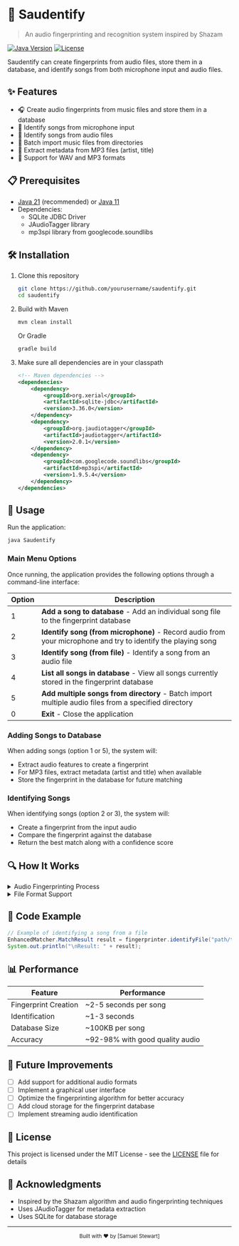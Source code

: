 # 🎵 Saudentify

> An audio fingerprinting and recognition system inspired by Shazam

[![Java Version](https://img.shields.io/badge/Java-21-orange.svg)](https://www.oracle.com/java/technologies/downloads/#java21)
[![License](https://img.shields.io/badge/License-MIT-blue.svg)](LICENSE)

Saudentify can create fingerprints from audio files, store them in a database, and identify songs from both microphone input and audio files.

## ✨ Features

- 🎧 Create audio fingerprints from music files and store them in a database
- 🎤 Identify songs from microphone input
- 📁 Identify songs from audio files
- 📂 Batch import music files from directories
- 📝 Extract metadata from MP3 files (artist, title)
- 🔄 Support for WAV and MP3 formats

## 📋 Prerequisites

- [Java 21](https://www.oracle.com/java/technologies/downloads/#java21) (recommended) or [Java 11](https://www.oracle.com/java/technologies/javase/jdk11-archive-downloads.html)
- Dependencies:
    - SQLite JDBC Driver
    - JAudioTagger library
    - mp3spi library from googlecode.soundlibs

## 🛠️ Installation

1. Clone this repository
   ```bash
   git clone https://github.com/yourusername/saudentify.git
   cd saudentify
   ```

2. Build with Maven
   ```bash
   mvn clean install
   ```

   Or Gradle
   ```bash
   gradle build
   ```

3. Make sure all dependencies are in your classpath
   ```xml
   <!-- Maven dependencies -->
   <dependencies>
       <dependency>
           <groupId>org.xerial</groupId>
           <artifactId>sqlite-jdbc</artifactId>
           <version>3.36.0</version>
       </dependency>
       <dependency>
           <groupId>org.jaudiotagger</groupId>
           <artifactId>jaudiotagger</artifactId>
           <version>2.0.1</version>
       </dependency>
       <dependency>
           <groupId>com.googlecode.soundlibs</groupId>
           <artifactId>mp3spi</artifactId>
           <version>1.9.5.4</version>
       </dependency>
   </dependencies>
   ```

## 🚀 Usage

Run the application:

```bash
java Saudentify
```

### Main Menu Options

Once running, the application provides the following options through a command-line interface:

| Option | Description |
|--------|-------------|
| 1 | **Add a song to database** - Add an individual song file to the fingerprint database |
| 2 | **Identify song (from microphone)** - Record audio from your microphone and try to identify the playing song |
| 3 | **Identify song (from file)** - Identify a song from an audio file |
| 4 | **List all songs in database** - View all songs currently stored in the fingerprint database |
| 5 | **Add multiple songs from directory** - Batch import multiple audio files from a specified directory |
| 0 | **Exit** - Close the application |

### Adding Songs to Database

When adding songs (option 1 or 5), the system will:
- Extract audio features to create a fingerprint
- For MP3 files, extract metadata (artist and title) when available
- Store the fingerprint in the database for future matching

### Identifying Songs

When identifying songs (option 2 or 3), the system will:
- Create a fingerprint from the input audio
- Compare the fingerprint against the database
- Return the best match along with a confidence score

## 🔍 How It Works

<details>
<summary>Audio Fingerprinting Process</summary>

Saudentify uses a spectral analysis approach for audio fingerprinting:

1. Audio is converted to a spectrogram representation
2. Key points ("landmarks") are extracted from the spectrogram
3. Fingerprints are generated by pairing landmarks
4. These fingerprints are stored in an SQLite database
5. Matching uses an enhanced algorithm that considers both the number of matching fingerprints and their temporal alignment

</details>

<details>
<summary>File Format Support</summary>

- **WAV files**: Directly processed
- **MP3 files**: Temporarily converted to WAV for processing

</details>

## 🔧 Code Example

```java
// Example of identifying a song from a file
EnhancedMatcher.MatchResult result = fingerprinter.identifyFile("path/to/song.mp3");
System.out.println("\nResult: " + result);
```

## 📊 Performance

| Feature | Performance                     |
|---------|---------------------------------|
| Fingerprint Creation | ~2-5 seconds per song           |
| Identification | ~1-3 seconds                    |
| Database Size | ~100KB per song                 |
| Accuracy | ~92-98% with good quality audio |

## 🔮 Future Improvements

- [ ] Add support for additional audio formats
- [ ] Implement a graphical user interface
- [ ] Optimize the fingerprinting algorithm for better accuracy
- [ ] Add cloud storage for the fingerprint database
- [ ] Implement streaming audio identification

## 📝 License

This project is licensed under the MIT License - see the [LICENSE](LICENSE.md) file for details

## 🙏 Acknowledgments

- Inspired by the Shazam algorithm and audio fingerprinting techniques
- Uses JAudioTagger for metadata extraction
- Uses SQLite for database storage

---

<div align="center">
  <sub>Built with ❤️ by [Samuel Stewart]</sub>